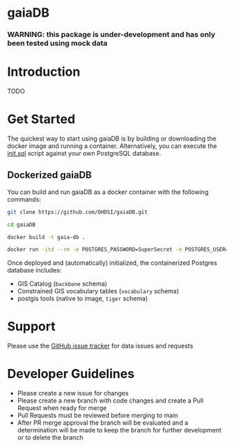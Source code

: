 # gaiaDB 

### WARNING: this package is under-development and has only been tested using mock data

# Introduction 
TODO 

# Get Started 
The quickest way to start using gaiaDB is by building or downloading the docker image and running a container. Alternatively, you can execute the [init.sql](https://github.com/OHDSI/gaiaDB/blob/main/init.sql) script against your own PostgreSQL database.

## Dockerized gaiaDB

You can build and run gaiaDB as a docker container with the following commands:

```bash
git clone https://github.com/OHDSI/gaiaDB.git

cd gaiaDB

docker build -t gaia-db .

docker run -itd --rm -e POSTGRES_PASSWORD=SuperSecret -e POSTGRES_USER=postgres -p 5432:5432 --name gaia-db gaia-db
```

Once deployed and (automatically) initialized, the containerized Postgres database includes:
- GIS Catalog (`backbone` schema)
- Constrained GIS vocabulary tables (`vocabulary` schema)
- postgis tools (native to image, `tiger` schema)

# Support 
Please use the <a href="https://github.com/OHDSI/gaiaDB/issues">GitHub issue tracker</a> for data issues and requests

# Developer Guidelines

- Please create a new issue for changes 
- Please create a new branch with code changes and create a Pull Request when ready for merge
- Pull Requests must be reviewed before merging to main
- After PR merge approval the branch will be evaluated and a determination will be made to keep the branch for further development or to delete the branch
